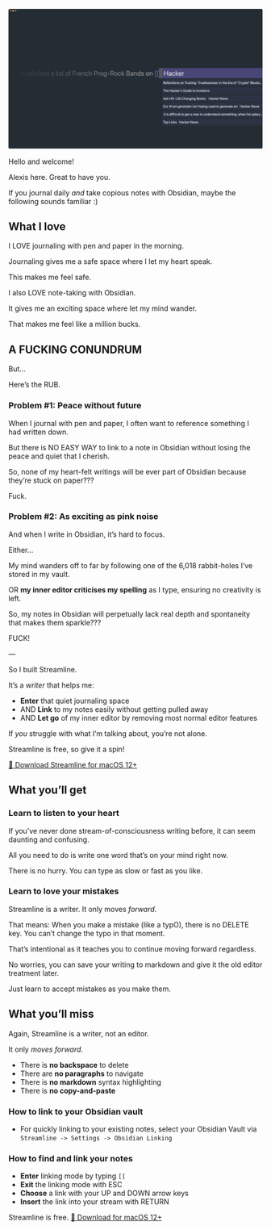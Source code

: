 ![Streamline Demo](https://github.com/akaalias/getstreamline/raw/main/demo.png)

Hello and welcome! 

Alexis here. Great to have you. 

If you journal daily *and* take copious notes with Obsidian, maybe the following sounds familiar :)

## What I love

I LOVE journaling with pen and paper in the morning.

Journaling gives me a safe space where I let my heart speak. 

This makes me feel safe.

I also LOVE note-taking with Obsidian. 

It gives me an exciting space where let my mind wander.

That makes me feel like a million bucks.

## A FUCKING CONUNDRUM

But… 

Here’s the RUB.

### Problem #1: Peace without future

When I journal with pen and paper, I often want to reference something I had written down. 

But there is NO EASY WAY to link to a note in Obsidian without losing the peace and quiet that I cherish. 

So, none of my heart-felt writings will be ever part of Obsidian because they’re stuck on paper???

Fuck.

### Problem #2: As exciting as pink noise

And when I write in Obsidian, it’s hard to focus. 

Either…

My mind wanders off to far by following one of the 6,018 rabbit-holes I’ve stored in my vault.

OR **my inner editor criticises my spelling** as I type, ensuring no creativity is left.

So, my notes in Obsidian will perpetually lack real depth and spontaneity that makes them sparkle???

FUCK!

—

So I built Streamline.

It’s a *writer* that helps me:

- **Enter** that quiet journaling space 
- AND **Link** to my notes easily without getting pulled away
- AND **Let go** of my inner editor by removing most normal editor features

If *you* struggle with what I’m talking about, you’re not alone.

Streamline is free, so give it a spin! 

[🎁 Download Streamline for macOS 12+](https://github.com/akaalias/getstreamline/releases/latest/download/Streamline.zip)

## What you’ll get

### Learn to listen to your heart
If you’ve never done stream-of-consciousness writing before, it can seem daunting and confusing. 

All you need to do is write one word that’s on your mind right now. 

There is no hurry. You can type as slow or fast as you like. 

### Learn to love your mistakes
Streamline is a writer. It only moves *forward*. 

That means: When you make a mistake (like a typO), there is no DELETE key. You can’t change the typo in that moment. 

That’s intentional as it teaches you to continue moving forward regardless. 

No worries, you can save your writing to markdown and give it the old editor treatment later. 

Just learn to accept mistakes as you make them. 

## What you’ll miss

Again, Streamline is a writer, not an editor. 

It only *moves forward*. 

- There is **no backspace** to delete
- There are **no paragraphs** to navigate
- There is **no markdown** syntax highlighting
- There is **no copy-and-paste**



### How to link to your Obsidian vault
- For quickly linking to your existing notes, select your Obsidian Vault via `Streamline -> Settings -> Obsidian Linking`

### How to find and link your notes
- **Enter** linking mode by typing `[[`
- **Exit** the linking mode with ESC
- **Choose** a link with your UP and DOWN arrow keys
- **Insert** the link into your stream with RETURN

Streamline is free. [🎁 Download for macOS 12+](https://github.com/akaalias/getstreamline/releases/latest/download/Streamline.zip)